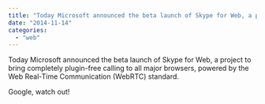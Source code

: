 ```yaml
---
title: "Today Microsoft announced the beta launch of Skype for Web, a project to bring c..."
date: "2014-11-14"
categories: 
  - "web"
---
```


Today Microsoft announced the beta launch of Skype for Web, a project to bring completely plugin-free calling to all major browsers, powered by the Web Real-Time Communication (WebRTC) standard.  
  
Google, watch out!
